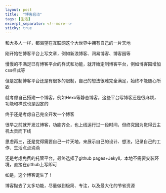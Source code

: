 ```yaml
---
layout: post
title:  "博客启动"
tags: [生活]
excerpt_separator: <!--more-->
sticky: true
---
```


和大多人一样，都渴望在互联网这个大世界中拥有自己的一片天地

刚开始在博客平台上写文章，例如新浪博客、网易博客、博客园等

慢慢的不满足已有博客平台的样式和功能，就开始定制博客平台，例如博客园增加css样式等

但是定制博客平台还是有很多的限制，自己的想法很难完全满足，始终不能随心所欲<!--more-->

就考虑自己搭建一个博客，例如Hexo等静态博客，这些平台写博客还是很麻烦，功能和样式也是固定的

终于还是考虑自己完全开发一个博客

很早之前就开发过博客，功能齐全，也上线运行过一段时间，但终究因为觉得云主机太贵而下线

思虑再三，还是觉得需要自己一片天地，来展示自己的设计、想法，记录自己的工作、生活点点滴滴

还是考虑免费的托管平台，最终选择了github pages+Jekyll，本地不需要安装环境，直接在github上写即可

如是，这个博客诞生了！

博客抛去了太多功能，尽量做到极简、专注，以及最大化的节省资源
